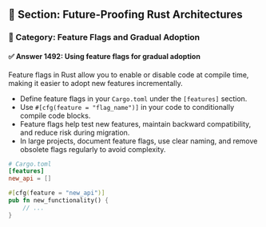 ## 📘 Section: Future-Proofing Rust Architectures  
### 🔹 Category: Feature Flags and Gradual Adoption  
#### ✅ Answer 1492: Using feature flags for gradual adoption

Feature flags in Rust allow you to enable or disable code at compile time, making it easier to adopt new features incrementally.

- Define feature flags in your `Cargo.toml` under the `[features]` section.
- Use `#[cfg(feature = "flag_name")]` in your code to conditionally compile code blocks.
- Feature flags help test new features, maintain backward compatibility, and reduce risk during migration.
- In large projects, document feature flags, use clear naming, and remove obsolete flags regularly to avoid complexity.

```toml
# Cargo.toml
[features]
new_api = []
```

```rust
#[cfg(feature = "new_api")]
pub fn new_functionality() {
    // ...
}
```
